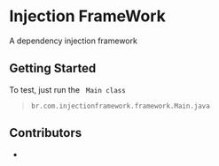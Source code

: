 # Injection FrameWork

A dependency injection framework

## Getting Started

To test, just run the ``` Main class```
> ```br.com.injectionframework.framework.Main.java```

## Contributors
- [@JVZELLER]: https://github.com/JVZELLER
